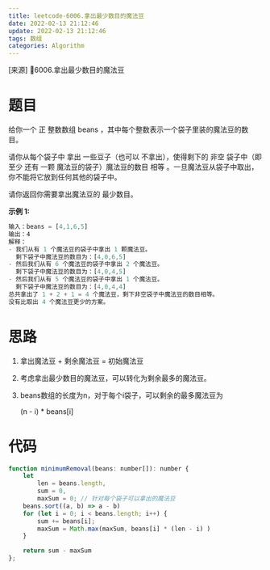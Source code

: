```yaml
---
title: leetcode-6006.拿出最少数目的魔法豆
date: 2022-02-13 21:12:46
update: 2022-02-13 21:12:46
tags: 数组
categories: Algorithm
---
```

[来源] 🔗6006.拿出最少数目的魔法豆

# 题目

给你一个 正 整数数组 beans ，其中每个整数表示一个袋子里装的魔法豆的数目。

请你从每个袋子中 拿出 一些豆子（也可以 不拿出），使得剩下的 非空 袋子中（即 至少 还有 一颗 魔法豆的袋子）魔法豆的数目 相等 。一旦魔法豆从袋子中取出，你不能将它放到任何其他的袋子中。

请你返回你需要拿出魔法豆的 最少数目。

**示例 1:**

```JavaScript
输入：beans = [4,1,6,5]
输出：4
解释：
- 我们从有 1 个魔法豆的袋子中拿出 1 颗魔法豆。
  剩下袋子中魔法豆的数目为：[4,0,6,5]
- 然后我们从有 6 个魔法豆的袋子中拿出 2 个魔法豆。
  剩下袋子中魔法豆的数目为：[4,0,4,5]
- 然后我们从有 5 个魔法豆的袋子中拿出 1 个魔法豆。
  剩下袋子中魔法豆的数目为：[4,0,4,4]
总共拿出了 1 + 2 + 1 = 4 个魔法豆，剩下非空袋子中魔法豆的数目相等。
没有比取出 4 个魔法豆更少的方案。

```

# 思路

1.  拿出魔法豆 + 剩余魔法豆 = 初始魔法豆
2. 考虑拿出最少数目的魔法豆，可以转化为剩余最多的魔法豆。
3. beans数组的长度为n，对于每个i袋子，可以剩余的最多魔法豆为

    (n - i) * beans[i]

# 代码

```JavaScript
function minimumRemoval(beans: number[]): number {
    let 
        len = beans.length,
        sum = 0,
        maxSum = 0; // 针对每个袋子可以拿出的魔法豆
    beans.sort((a, b) => a - b)
    for (let i = 0; i < beans.length; i++) {
        sum += beans[i];
        maxSum = Math.max(maxSum, beans[i] * (len - i) )
    }

    return sum - maxSum
};
```